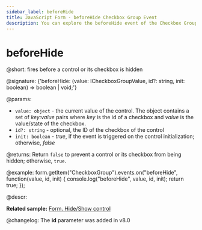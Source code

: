 ```yaml
---
sidebar_label: beforeHide
title: JavaScript Form - beforeHide Checkbox Group Event 
description: You can explore the beforeHide event of the Checkbox Group control of Form in the documentation of the DHTMLX JavaScript UI library. Browse developer guides and API reference, try out code examples and live demos, and download a free 30-day evaluation version of DHTMLX Suite.
---
```


# beforeHide

@short: fires before a control or its checkbox is hidden

@signature: {'beforeHide: (value: ICheckboxGroupValue, id?: string, init: boolean) => boolean | void;'}

@params:
- `value: object` - the current value of the control. The object contains a set of <i>key:value</i> pairs where <i>key</i> is the id of a checkbox and <i>value</i> is the value/state of the checkbox.
- `id?: string` - optional, the ID of the checkbox of the control
- `init: boolean` - *true*, if the event is triggered on the control initialization; otherwise, *false*

@returns:
Return `false` to prevent a control or its checkbox from being hidden; otherwise, `true`.

@example:
form.getItem("CheckboxGroup").events.on("beforeHide", function(value, id, init) {
    console.log("beforeHide", value, id, init);
    return true;
});

@descr:

**Related sample:** [Form. Hide/Show control](https://snippet.dhtmlx.com/w6rr8chf)

@changelog: The **id** parameter was added in v8.0
